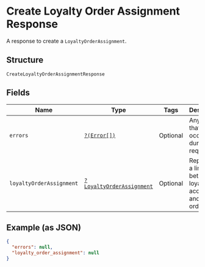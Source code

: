 
# Create Loyalty Order Assignment Response

A response to create a `LoyaltyOrderAssignment`.

## Structure

`CreateLoyaltyOrderAssignmentResponse`

## Fields

| Name | Type | Tags | Description | Getter | Setter |
|  --- | --- | --- | --- | --- | --- |
| `errors` | [`?(Error[])`](../../doc/models/error.md) | Optional | Any errors that occurred during the request. | getErrors(): ?array | setErrors(?array errors): void |
| `loyaltyOrderAssignment` | [`?LoyaltyOrderAssignment`](../../doc/models/loyalty-order-assignment.md) | Optional | Represents a linkage between a loyalty account and an order. | getLoyaltyOrderAssignment(): ?LoyaltyOrderAssignment | setLoyaltyOrderAssignment(?LoyaltyOrderAssignment loyaltyOrderAssignment): void |

## Example (as JSON)

```json
{
  "errors": null,
  "loyalty_order_assignment": null
}
```


